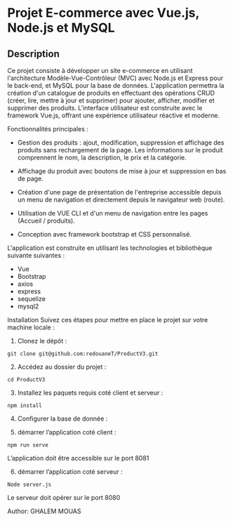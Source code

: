 # Projet E-commerce avec Vue.js, Node.js et MySQL

## Description

Ce projet consiste à développer un site e-commerce en utilisant l'architecture Modèle-Vue-Contrôleur (MVC) avec Node.js et Express pour le back-end, et MySQL pour la base de données. L'application permettra la création d'un catalogue de produits en effectuant des opérations CRUD (créer, lire, mettre à jour et supprimer) pour ajouter, afficher, modifier et supprimer des produits. L'interface utilisateur est construite avec le framework Vue.js, offrant une expérience utilisateur réactive et moderne.

Fonctionnalités principales :

- Gestion des produits : ajout, modification, suppression et affichage des produits sans rechargement de la page. Les informations sur le produit comprennent le nom, la description, le prix et la catégorie.

- Affichage du produit avec boutons de mise à jour et suppression en bas de page.

- Création d'une page de présentation de l'entreprise accessible depuis un menu de navigation et directement depuis le navigateur web (route).

- Utilisation de VUE CLI et d'un menu de navigation entre les pages (Accueil / produits).

- Conception avec framework bootstrap et CSS personnalisé.

L'application est construite en utilisant les technologies et bibliothèque suivante suivantes :

- Vue
- Bootstrap
- axios
- express
- sequelize
- mysql2

Installation
Suivez ces étapes pour mettre en place le projet sur votre machine locale :

1. Clonez le dépôt :

```
git clone git@github.com:redouaneT/ProductV3.git
```

2. Accédez au dossier du projet :

```
cd ProductV3
```

3. Installez les paquets requis coté client et serveur :

```
npm install
```

4. Configurer la base de donnée :

5. démarrer l’application coté client :

```
npm run serve
```

L’application doit être accessible sur le port 8081

6. démarrer l’application coté serveur :

```
Node server.js
```

Le serveur doit opérer sur le port 8080

Author: GHALEM MOUAS
